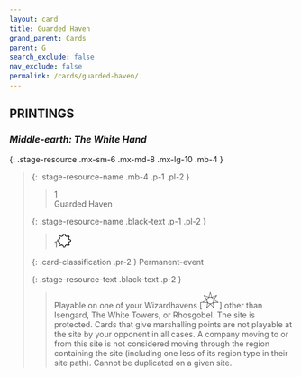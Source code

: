 ```yaml
---
layout: card
title: Guarded Haven
grand_parent: Cards
parent: G
search_exclude: false
nav_exclude: false
permalink: /cards/guarded-haven/
---
```


## PRINTINGS


### _Middle-earth: The White Hand_

{: .stage-resource .mx-sm-6 .mx-md-8 .mx-lg-10 .mb-4 }
> {: .stage-resource-name .mb-4 .p-1 .pl-2 }
> > <div class="card-mp">1</div>
> > <div class="card-name">Guarded Haven</div>
>
> {: .stage-resource-name .black-text .p-1 .pl-2 }
> > 1![](/assets/images/stage-point.svg)
>
> {: .card-classification .pr-2 }
> Permanent-event
>
> {: .stage-resource-text .black-text .p-2 }
> > Playable on one of your Wizardhavens \[![](/assets/images/free-haven.svg)] other than Isengard, The White Towers, or Rhosgobel. The site is protected. Cards that give marshalling points are not playable at the site by your opponent in all cases. A company moving to or from this site is not considered moving through the region containing the site (including one less of its region type in their site path). Cannot be duplicated on a given site. 
> 

